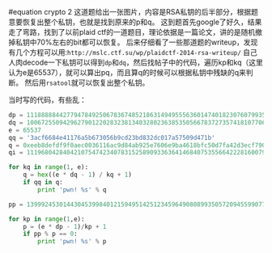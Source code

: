 #equation crypto 2
这道题给出一张图片，内容是RSA私钥的后半部分，根据题意要恢复出整个私钥，也就是找到原来的p和q。
这到题首先google了好久，结果走了弯路，找到了以前plaid ctf的一道题目，理论依据是一篇论文，讲的是随机撤掉私钥中70%左右的bit都可以恢复。
后来仔细看了一些那道题的writeup，发现有几个方程可以用:`http://mslc.ctf.su/wp/plaidctf-2014-rsa-writeup/`
自己人肉decode一下私钥可以得到`dp`和`dq`，然后找帖子中的代码，遍历kp和kq（这里认为e是65537），就可以算出pq，而且算q的时候可以根据私钥中残缺的q来判断。
然后用`rsatool`就可以恢复出整个私钥。

当时写的代码，有些乱：

```python
dp = 11188888442779478492506783674852186314949555636014740182307607993518479864690065244102864238986781155531033697982611187514703037389481147794554444962262361L
dq = 1006725509429627901220283238134032802363853505667837273574181077068133214344166038422298631614477333564791953596600001816371928482096290600710984197710579L
e = 65537
qq = '3acf6684e41176a5b673056b9cd23bd832dc017a57509d471b'
q = 0xeeb8defdf9f0aec0036116ac9d84ab925e7606e9ba4618bfc50d7fa42d3ecf7901aa5867c782ea3acf6684e41176a5b673056b9cd23bd832dc017a57509d471b
qi = 11196804284042107547423407831525890933636414684075355664222816007929037065463409676450144484947842399975707117057331864113464711778199061912128258484839473L

for kq in range(1, e):
	q = hex((e * dq - 1) / kq + 1)
	if qq in q:
		print 'pwn! %s' % q

pp = 139992453014430453998401215949514251234596490808993505720945599077885018056158603720666746717084655347876118811778492829985928358117530476386083439571595324274282373537246736307145889839973277883957148017704762606224471507810033841684932650182833495359332798591639430888023393669529795740011504762424059947050L

for kp in range(1,e):
	p = (e * dp - 1)/kp + 1
	if pp % p == 0:
		print 'pwn! %s' % p
```
